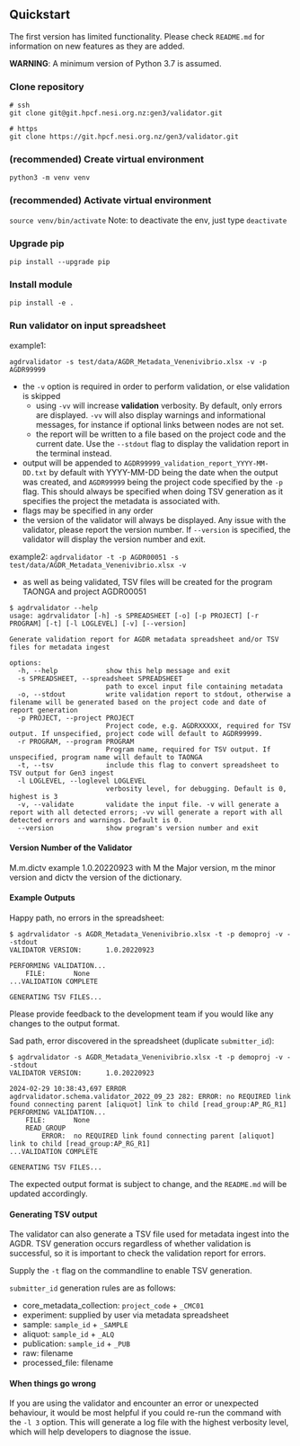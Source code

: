 ## Quickstart

The first version has limited functionality. 
Please check `README.md` for information on new features as 
they are added.

**WARNING**: A minimum version of Python 3.7 is assumed.

### Clone repository

```
# ssh
git clone git@git.hpcf.nesi.org.nz:gen3/validator.git

# https
git clone https://git.hpcf.nesi.org.nz/gen3/validator.git
```

### (recommended) Create virtual environment

`python3 -m venv venv`

### (recommended) Activate virtual environment

`source venv/bin/activate`
Note: to deactivate the env, just type `deactivate`

### Upgrade pip

`pip install --upgrade pip`

### Install module

`pip install -e .`

### Run validator on input spreadsheet
example1: 

`agdrvalidator -s test/data/AGDR_Metadata_Venenivibrio.xlsx -v -p AGDR99999`

- the `-v` option is required in order to perform validation, or else validation is skipped
  - using `-vv` will increase **validation** verbosity. By default, only errors are displayed. `-vv` will also display warnings and informational messages, for instance if optional links between nodes are not set.
  - the report will be written to a file based on the project code and the current date. Use the `--stdout` flag to display the validation report in the terminal instead.
- output will be appended to `AGDR99999_validation_report_YYYY-MM-DD.txt` by default with YYYY-MM-DD being the date when the output was created, and `AGDR99999` being the project code specified by the `-p` flag. This should always be specified when doing TSV generation as it specifies the project the metadata is associated with.
- flags may be specified in any order
- the version of the validator will always be displayed. Any issue with the validator, please report the version number. If `--version` is specified, the validator will display the version number and exit.

example2: 
`agdrvalidator -t -p AGDR00051 -s test/data/AGDR_Metadata_Venenivibrio.xlsx -v`
- as well as being validated, TSV files will be created for the program TAONGA and project AGDR00051

```
$ agdrvalidator --help
usage: agdrvalidator [-h] -s SPREADSHEET [-o] [-p PROJECT] [-r PROGRAM] [-t] [-l LOGLEVEL] [-v] [--version]

Generate validation report for AGDR metadata spreadsheet and/or TSV files for metadata ingest

options:
  -h, --help            show this help message and exit
  -s SPREADSHEET, --spreadsheet SPREADSHEET
                        path to excel input file containing metadata
  -o, --stdout          write validation report to stdout, otherwise a filename will be generated based on the project code and date of report generation
  -p PROJECT, --project PROJECT
                        Project code, e.g. AGDRXXXXX, required for TSV output. If unspecified, project code will default to AGDR99999.
  -r PROGRAM, --program PROGRAM
                        Program name, required for TSV output. If unspecified, program name will default to TAONGA
  -t, --tsv             include this flag to convert spreadsheet to TSV output for Gen3 ingest
  -l LOGLEVEL, --loglevel LOGLEVEL
                        verbosity level, for debugging. Default is 0, highest is 3
  -v, --validate        validate the input file. -v will generate a report with all detected errors; -vv will generate a report with all detected errors and warnings. Default is 0.
  --version             show program's version number and exit
```

#### Version Number of the Validator
M.m.dictv example 1.0.20220923
with M the Major version, m the minor version and dictv the version of the dictionary.


#### Example Outputs

Happy path, no errors in the spreadsheet:
```
$ agdrvalidator -s AGDR_Metadata_Venenivibrio.xlsx -t -p demoproj -v --stdout
VALIDATOR VERSION: 		1.0.20220923

PERFORMING VALIDATION...
	FILE:		None
...VALIDATION COMPLETE

GENERATING TSV FILES...
```
Please provide feedback to the development team if you would like any 
changes to the output format.

Sad path, error discovered in the spreadsheet (duplicate `submitter_id`):
```
$ agdrvalidator -s AGDR_Metadata_Venenivibrio.xlsx -t -p demoproj -v --stdout
VALIDATOR VERSION: 		1.0.20220923

2024-02-29 10:38:43,697 ERROR agdrvalidator.schema.validator_2022_09_23 282: ERROR:	no REQUIRED link found connecting parent [aliquot] link to child [read_group:AP_RG_R1]
PERFORMING VALIDATION...
	FILE:		None
	READ_GROUP
		ERROR:	no REQUIRED link found connecting parent [aliquot] link to child [read_group:AP_RG_R1]
...VALIDATION COMPLETE

GENERATING TSV FILES...
```

The expected output format is subject to change, and the `README.md` will 
be updated accordingly.


#### Generating TSV output

The validator can also generate a TSV file used for metadata ingest 
into the AGDR. TSV generation occurs regardless of whether validation is 
successful, so it is important to check the validation report for errors.

Supply the `-t` flag on the commandline to enable TSV generation.

`submitter_id` generation rules are as follows:

- core_metadata_collection: `project_code` + `_CMC01` 
- experiment: supplied by user via metadata spreadsheet 
- sample: `sample_id` + `_SAMPLE`
- aliquot: `sample_id` + `_ALQ`
- publication: `sample_id` + `_PUB`
- raw: filename 
- processed_file: filename


#### When things go wrong

If you are using the validator and encounter an error or unexpected behaviour,
it would be most helpful if you could re-run the command with the 
`-l 3` option. This will generate a log file with the highest verbosity 
level, which will help developers to diagnose the issue.
